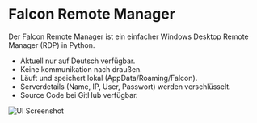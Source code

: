 # Falcon Remote Manager

Der Falcon Remote Manager ist ein einfacher Windows Desktop Remote Manager (RDP) in Python.
- Aktuell nur auf Deutsch verfügbar.
- Keine kommunikation nach draußen.
- Läuft und speichert lokal (AppData/Roaming/Falcon).
- Serverdetails (Name, IP, User, Passwort) werden verschlüsselt. 
- Source Code bei GitHub verfügbar.

![UI Screenshot](https://cdn.discordapp.com/attachments/1265850035267047484/1286254099838406697/Falcon_Remote_UI.png?ex=66ed3cfa&is=66ebeb7a&hm=db19bebe894f14458f5d0478a5aff419a726310be0e98338568f0a95d027701d&)
